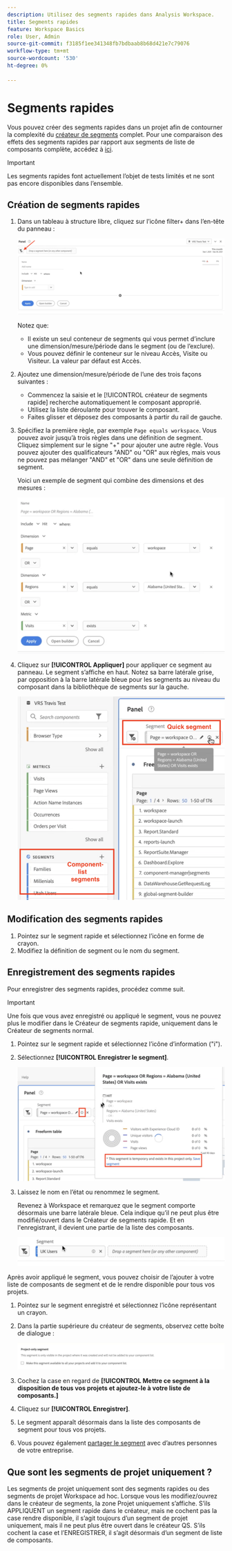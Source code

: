 ```yaml
---
description: Utilisez des segments rapides dans Analysis Workspace.
title: Segments rapides
feature: Workspace Basics
role: User, Admin
source-git-commit: f3185f1ee341348fb7bdbaab8b68d421e7c79076
workflow-type: tm+mt
source-wordcount: '530'
ht-degree: 0%

---
```



# Segments rapides

Vous pouvez créer des segments rapides dans un projet afin de contourner la complexité du [créateur de segments](/help/components/segmentation/segmentation-workflow/seg-build.md) complet. Pour une comparaison des effets des segments rapides par rapport aux segments de liste de composants complète, accédez à [ici](/help/analyze/analysis-workspace/components/segments/t-freeform-project-segment.md).

>[!IMPORTANT]
> Les segments rapides font actuellement l’objet de tests limités et ne sont pas encore disponibles dans l’ensemble.

## Création de segments rapides

1. Dans un tableau à structure libre, cliquez sur l’icône filter+ dans l’en-tête du panneau :

   ![](assets/quick-seg1.png)

   Notez que:

   - Il existe un seul conteneur de segments qui vous permet d’inclure une dimension/mesure/période dans le segment (ou de l’exclure).
   - Vous pouvez définir le conteneur sur le niveau Accès, Visite ou Visiteur. La valeur par défaut est Accès.

1. Ajoutez une dimension/mesure/période de l’une des trois façons suivantes :

   - Commencez la saisie et le [!UICONTROL créateur de segments rapide] recherche automatiquement le composant approprié.
   - Utilisez la liste déroulante pour trouver le composant.
   - Faites glisser et déposez des composants à partir du rail de gauche.

1. Spécifiez la première règle, par exemple `Page equals workspace`. Vous pouvez avoir jusqu’à trois règles dans une définition de segment. Cliquez simplement sur le signe &quot;+&quot; pour ajouter une autre règle. Vous pouvez ajouter des qualificateurs &quot;AND&quot; ou &quot;OR&quot; aux règles, mais vous ne pouvez pas mélanger &quot;AND&quot; et &quot;OR&quot; dans une seule définition de segment.

   Voici un exemple de segment qui combine des dimensions et des mesures :

   ![](assets/quick-seg2.png)

1. Cliquez sur **[!UICONTROL Appliquer]** pour appliquer ce segment au panneau.
Le segment s’affiche en haut. Notez sa barre latérale grise, par opposition à la barre latérale bleue pour les segments au niveau du composant dans la bibliothèque de segments sur la gauche.

   ![](assets/quick-seg3.png)

## Modification des segments rapides

1. Pointez sur le segment rapide et sélectionnez l’icône en forme de crayon.
1. Modifiez la définition de segment ou le nom du segment.

## Enregistrement des segments rapides

Pour enregistrer des segments rapides, procédez comme suit.

>[!IMPORTANT]
>Une fois que vous avez enregistré ou appliqué le segment, vous ne pouvez plus le modifier dans le Créateur de segments rapide, uniquement dans le Créateur de segments normal.

1. Pointez sur le segment rapide et sélectionnez l’icône d’information (&quot;i&quot;).
1. Sélectionnez **[!UICONTROL Enregistrer le segment]**.

   ![](assets/save-quick-seg.png)

1. Laissez le nom en l’état ou renommez le segment.

   Revenez à Workspace et remarquez que le segment comporte désormais une barre latérale bleue. Cela indique qu’il ne peut plus être modifié/ouvert dans le Créateur de segments rapide. Et en l&#39;enregistrant, il devient une partie de la liste des composants.

   ![](assets/quick-seg4.png)

Après avoir appliqué le segment, vous pouvez choisir de l’ajouter à votre liste de composants de segment et de le rendre disponible pour tous vos projets.

1. Pointez sur le segment enregistré et sélectionnez l’icône représentant un crayon.

1. Dans la partie supérieure du créateur de segments, observez cette boîte de dialogue :

   ![](assets/project-only.png)

1. Cochez la case en regard de **[!UICONTROL Mettre ce segment à la disposition de tous vos projets et ajoutez-le à votre liste de composants.]**
1. Cliquez sur **[!UICONTROL Enregistrer]**.
1. Le segment apparaît désormais dans la liste des composants de segment pour tous vos projets.
1. Vous pouvez également [partager le segment](/help/components/segmentation/segmentation-workflow/t-seg-share.md) avec d’autres personnes de votre entreprise.

## Que sont les segments de projet uniquement ?

Les segments de projet uniquement sont des segments rapides ou des segments de projet Workspace ad hoc. Lorsque vous les modifiez/ouvrez dans le créateur de segments, la zone Projet uniquement s’affiche. S’ils APPLIQUENT un segment rapide dans le créateur, mais ne cochent pas la case rendre disponible, il s’agit toujours d’un segment de projet uniquement, mais il ne peut plus être ouvert dans le créateur QS. S’ils cochent la case et l’ENREGISTRER, il s’agit désormais d’un segment de liste de composants.